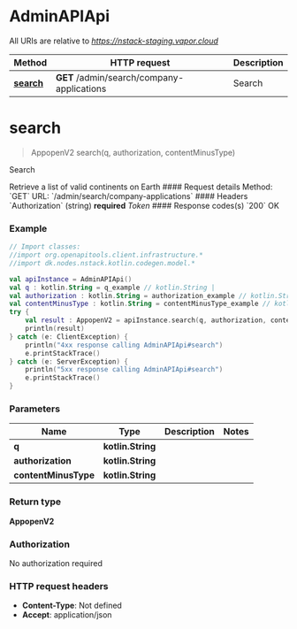 # AdminAPIApi

All URIs are relative to *https://nstack-staging.vapor.cloud*

Method | HTTP request | Description
------------- | ------------- | -------------
[**search**](AdminAPIApi.md#search) | **GET** /admin/search/company-applications | Search


<a name="search"></a>
# **search**
> AppopenV2 search(q, authorization, contentMinusType)

Search

Retrieve a list of valid continents on Earth  #### Request details Method:    &#x60;GET&#x60;  URL:    &#x60;/admin/search/company-applications&#x60;  #### Headers  &#x60;Authorization&#x60; (string) **required** _Token_  #### Response codes(s) &#x60;200&#x60; OK

### Example
```kotlin
// Import classes:
//import org.openapitools.client.infrastructure.*
//import dk.nodes.nstack.kotlin.codegen.model.*

val apiInstance = AdminAPIApi()
val q : kotlin.String = q_example // kotlin.String | 
val authorization : kotlin.String = authorization_example // kotlin.String | 
val contentMinusType : kotlin.String = contentMinusType_example // kotlin.String | 
try {
    val result : AppopenV2 = apiInstance.search(q, authorization, contentMinusType)
    println(result)
} catch (e: ClientException) {
    println("4xx response calling AdminAPIApi#search")
    e.printStackTrace()
} catch (e: ServerException) {
    println("5xx response calling AdminAPIApi#search")
    e.printStackTrace()
}
```

### Parameters

Name | Type | Description  | Notes
------------- | ------------- | ------------- | -------------
 **q** | **kotlin.String**|  |
 **authorization** | **kotlin.String**|  |
 **contentMinusType** | **kotlin.String**|  |

### Return type

**AppopenV2**

### Authorization

No authorization required

### HTTP request headers

 - **Content-Type**: Not defined
 - **Accept**: application/json

